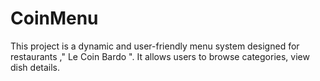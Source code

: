 # CoinMenu
This project is a dynamic and user-friendly menu system designed for restaurants ," Le Coin Bardo ". It allows users to browse categories, view dish details.
